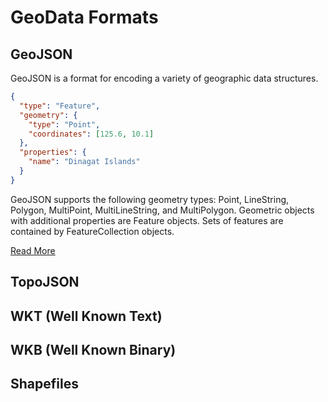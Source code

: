 # GeoData Formats

## GeoJSON

GeoJSON is a format for encoding a variety of geographic data structures.

```json
{
  "type": "Feature",
  "geometry": {
    "type": "Point",
    "coordinates": [125.6, 10.1]
  },
  "properties": {
    "name": "Dinagat Islands"
  }
}
```

GeoJSON supports the following geometry types: Point, LineString, Polygon, MultiPoint, MultiLineString, and MultiPolygon. Geometric objects with additional properties are Feature objects. Sets of features are contained by FeatureCollection objects.

[Read More](http://geojson.org/geojson-spec.html)

## TopoJSON

## WKT (Well Known Text)

## WKB (Well Known Binary)

## Shapefiles
